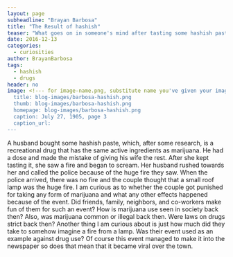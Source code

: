 ```yaml
---
layout: page
subheadline: "Brayan Barbosa"
title: "The Result of hashish"
teaser: "What goes on in someone's mind after tasting some hashish paste"
date: 2016-12-13
categories:
  - curiosities
author: BrayanBarbosa
tags:
  - hashish
  - drugs
header: no
image: <!--- for image-name.png, substitute name you've given your image file --->
  title: blog-images/barbosa-hashish.png
  thumb: blog-images/barbosa-hashish.png
  homepage: blog-images/barbosa-hashish.png
  caption: July 27, 1905, page 3
  caption_url:
---
```


A husband bought some hashish paste, which, after some research, is a recreational drug that has the same active ingredients as marijuana. He had a dose and made the mistake of giving his wife the rest. After she kept tasting it, she saw a fire and began to scream. Her husband rushed towards her and called the police because of the huge fire they saw. When the police arrived, there was no fire and the couple thought that a small roof lamp was the huge fire. I am curious as to whether the couple got punished for taking any form of marijuana and what any other effects happened because of the event. Did friends, family, neighbors, and co-workers make fun of them for such an event? How is marijuana use seen in society back then? Also, was marijuana common or illegal back then. Were laws on drugs strict back then? Another thing I am curious about is just how much did they take to somehow imagine a fire from a lamp. Was their event used as an example against drug use? Of course this event managed to make it into the newspaper so does that mean that it became viral over the town.

